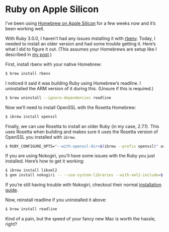 # Ruby on Apple Silicon

I’ve been using [Homebrew on Apple Silicon](https://soffes.blog/homebrew-on-apple-silicon) for a few weeks now and it’s been working well.

With Ruby 3.0.0, I haven’t had any issues installing it with [rbenv](https://github.com/rbenv/rbenv). Today, I needed to install an older version and had some trouble getting it. Here’s what I did to figure it out. (This assumes your Homebrews are setup like I described in [my post](https://soffes.blog/homebrew-on-apple-silicon).)

First, install rbenv with your native Homebrew:

``` sh
$ brew install rbenv
```

I noticed it said it was building Ruby using Homebrew’s readline. I uninstalled the ARM version of it during this. (Unsure if this is required.)

``` sh
$ brew uninstall --ignore-dependencies readline
```

Now we’ll need to install OpenSSL with the Rosetta Homebrew:

``` sh
$ ibrew install openssl
```

Finally, we can use Rosetta to install an older Ruby (in my case, 2.7.1). This uses Rosetta when building and makes sure it uses the Rosetta version of OpenSSL you installed with `ibrew`.

``` sh
$ RUBY_CONFIGURE_OPTS="--with-openssl-dir=$(ibrew --prefix openssl)" arch -x86_64 rbenv install 2.7.1
```

If you are using Nokogiri, you’ll have some issues with the Ruby you just installed. Here’s how to get it working:

``` sh
$ ibrew install libxml2
$ gem install nokogiri -- --use-system-libraries --with-xml2-include=$(ibrew --prefix libxml2)/include/libxml2
```

If you’re still having trouble with Nokogiri, checkout their normal [installation guide](https://nokogiri.org/tutorials/installing_nokogiri.html).

Now, reinstall readline if you uninstalled it above:

``` sh
$ brew install readline
```

Kind of a pain, but the speed of your fancy new Mac is worth the hassle, right?
